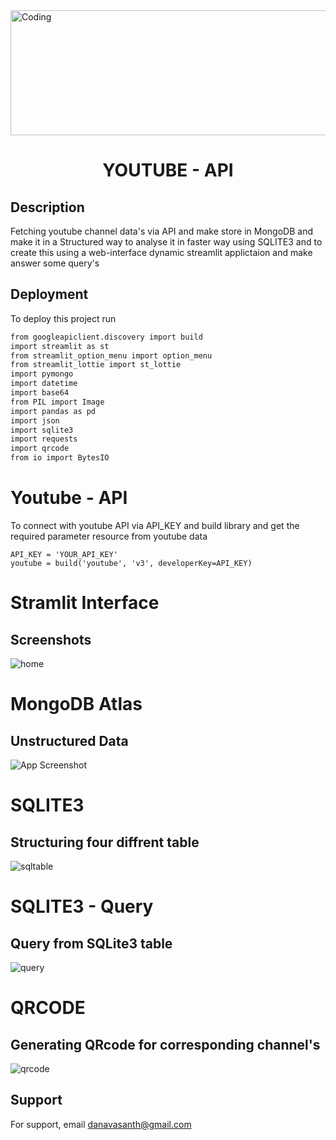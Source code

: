 <img align="top" height = 200 alt="Coding" width="900" src="https://media.giphy.com/media/13Nc3xlO1kGg3S/giphy.gif">

<h1 align="center">YOUTUBE - API</h1>


## Description

Fetching youtube channel data's via API and make store in MongoDB and make it in a Structured way to analyse it in faster way using SQLITE3 and to create this using a web-interface dynamic streamlit applictaion and make answer some query's


## Deployment

To deploy this project run

```bash
from googleapiclient.discovery import build
import streamlit as st
from streamlit_option_menu import option_menu
from streamlit_lottie import st_lottie
import pymongo
import datetime
import base64
from PIL import Image
import pandas as pd
import json
import sqlite3
import requests
import qrcode
from io import BytesIO
```
# Youtube - API
To connect with youtube API via API_KEY and build library and get the required parameter resource from youtube data 
```
API_KEY = 'YOUR_API_KEY'
youtube = build('youtube', 'v3', developerKey=API_KEY)
```
# Stramlit Interface



## Screenshots
![home](https://github.com/dhanavasanth/Youtube_Api/assets/117557948/70f2e214-9a7a-4917-b7f6-80a1726a58ce)


# MongoDB Atlas

## Unstructured Data

![App Screenshot]()

# SQLITE3

## Structuring four diffrent table

![sqltable](https://github.com/dhanavasanth/Youtube_Api/assets/117557948/3c3a7d98-7fff-4a3c-96b8-8c10a009e530)


# SQLITE3 - Query

## Query from SQLite3 table

![query](https://github.com/dhanavasanth/Youtube_Api/assets/117557948/b7388f5a-4e5f-49cb-b2b6-e924fc89831c)



# QRCODE

## Generating QRcode for corresponding channel's 

![qrcode](https://github.com/dhanavasanth/Youtube_Api/assets/117557948/54cc71b9-55eb-46f8-8947-0f3add4763b5)



## Support

For support, email danavasanth@gmail.com


